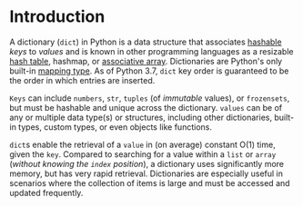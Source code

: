 # Introduction

A dictionary (`dict`) in Python is a data structure that associates [hashable][term-hashable] _keys_ to _values_ and is known in other programming languages as a resizable [hash table][hashtable-wikipedia], hashmap, or [associative array][associative-array].
Dictionaries are Python's only built-in [mapping type][mapping-types-dict].
As of Python 3.7, `dict` key order is guaranteed to be the order in which entries are inserted.

`Keys` can include `numbers`, `str`, `tuples` (of _immutable_ values), or `frozensets`, but must be hashable and unique across the dictionary.
  `values` can be of any or multiple data type(s) or structures, including other dictionaries, built-in types, custom types, or even objects like functions.

`dict`s enable the retrieval of a `value` in (on average) constant O(1) time, given the `key`.
Compared to searching for a value within a `list` or `array` (_without knowing the `index` position_), a dictionary uses significantly more memory, but has very rapid retrieval.
Dictionaries are especially useful in scenarios where the collection of items is large and must be accessed and updated frequently.

[associative-array]: https://en.wikipedia.org/wiki/Associative_array#:~:text=In%20computer%20science%2C%20an%20associative,a%20function%20with%20finite%20domain.
[hashtable-wikipedia]: https://en.wikipedia.org/wiki/Hash_table
[mapping-types-dict]: https://docs.python.org/3/library/stdtypes.html#mapping-types-dict
[term-hashable]: https://docs.python.org/3/glossary.html#term-hashable
